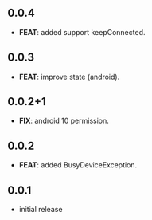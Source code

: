 ## 0.0.4

 - **FEAT**: added support keepConnected.

## 0.0.3

 - **FEAT**: improve state (android).

## 0.0.2+1

 - **FIX**: android 10 permission.

## 0.0.2

 - **FEAT**: added BusyDeviceException.

## 0.0.1

* initial release
